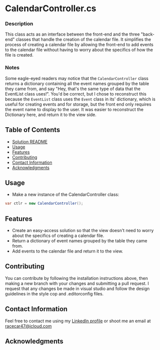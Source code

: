 # CalendarController.cs


### Description

This class acts as an interface between the front-end and the three "back-end" classes that handle the creation of the calendar file.
It simplifies the process of creating a calendar file by allowing the front-end to add
events to the calendar file without having to worry about the specifics of how the file is created.

### Notes 

Some eagle-eyed readers may notice that the `CalendarController` class returns a dictionary containing all the event names
grouped by the table they came from, and say "Hey, that's the same type of data that the EventList class uses!".
You'd be correct, but I chose to reconstruct this because the `EventList` class uses the `Event` class in its' dictionary,
which is useful for creating events and for storage, but the front end only requires the event name to display to the user.
It was easier to reconstruct the Dictionary here, and return it to the view side.

## Table of Contents
- [Solution README](../README.md)
- [Usage](#usage)
- [Features](#features)
- [Contributing](#contributing)
- [Contact Information](#contact-information)
- [Acknowledgments](#acknowledgments)

## Usage

- Make a new instance of the CalendarController class:

```csharp
var ctlr = new CalendarController();
```


## Features

- Create an easy-access solution so that the view doesn't need to worry about the specifics of creating a calendar file.
- Return a dictionary of event names grouped by the table they came from.
- Add events to the calendar file and return it to the view.

## Contributing

You can contribute by following the installation instructions above, then making a new branch
with your changes and submitting a pull request. I request that any changes be made in visual studio and follow
the design guidelines in the style cop and .editorconfig files.

## Contact Information

Feel free to contact me using my [LinkedIn profile](https://www.linkedin.com/in/eli-parker-a96338302/)
or shoot me an email at <racecar47@icloud.com>

## Acknowledgments

